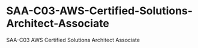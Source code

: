 # SAA-C03-AWS-Certified-Solutions-Architect-Associate
SAA-C03 AWS Certified Solutions Architect Associate
